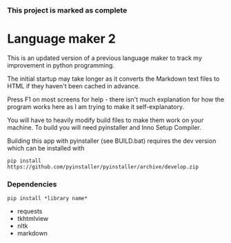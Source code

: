 ### This project is marked as complete
# Language maker 2

This is an updated version of a previous language maker to track my improvement in python
programming.

The initial startup may take longer as it converts the Markdown text files to HTML if they
haven't been cached in advance.

Press F1 on most screens for help - there isn't much explanation for how the program works
here as I am trying to make it self-explanatory.

You will have to heavily modify build files to make them work on your machine. To build you
will need pyinstaller and Inno Setup Compiler.

Building this app with pyinstaller (see BUILD.bat) requires the dev version which can be
installed with

```pip install https://github.com/pyinstaller/pyinstaller/archive/develop.zip```

### Dependencies
```pip install *library name*```
- requests
- tkhtmlview
- nltk
- markdown
